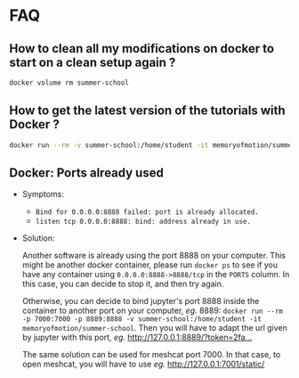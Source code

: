 # FAQ

## How to clean all my modifications on docker to start on a clean setup again ?

```bash
docker volume rm summer-school
```

## How to get the latest version of the tutorials with Docker ?

```bash
docker run --rm -v summer-school:/home/student -it memoryofmotion/summer-school git -C summer-school pull --rebase --recurse-submodules --ff-only
```

## Docker: Ports already used

- Symptoms:
    - `Bind for 0.0.0.0:8888 failed: port is already allocated.`
    - `listen tcp 0.0.0.0:8888: bind: address already in use.`
- Solution:

    Another software is already using the port 8888 on your computer. This might be another docker container, please
    run `docker ps` to see if you have any container using `0.0.0.0:8888->8888/tcp` in the `PORTS` column. In this
    case, you can decide to stop it, and then try again.

    Otherwise, you can decide to bind jupyter's port 8888 inside the container to another port on your computer, *eg.*
    8889: `docker run --rm -p 7000:7000 -p 8889:8888 -v summer-school:/home/student -it memoryofmotion/summer-school`.
    Then you will have to adapt the url given by jupyter with this port, *eg.* http://127.0.0.1:8889/?token=2fa…

    The same solution can be used for meshcat port 7000. In that case, to open meshcat, you will have to use *eg.*
    http://127.0.0.1:7001/static/
